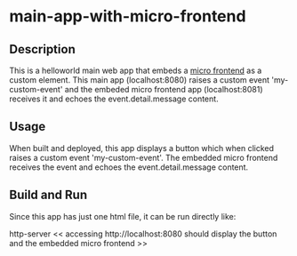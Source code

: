 # main-app-with-micro-frontend

## Description

This is a helloworld main web app that embeds a [micro frontend](https://github.com/mapteb/web-component-micro-frontend) as a custom element. This main app (localhost:8080) raises a custom event 'my-custom-event' and the embeded micro frontend app (localhost:8081) receives it and echoes the event.detail.message content.  

## Usage

When built and deployed, this app displays a button which when clicked raises a custom event 'my-custom-event'. The embedded micro frontend receives the event and echoes the event.detail.message content. 


## Build and Run

Since this app has just one html file, it can be run directly like:

http-server << accessing http://localhost:8080 should display the button and the embedded micro frontend >>



